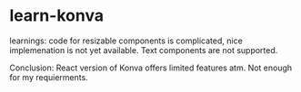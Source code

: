 # learn-konva

learnings: code for resizable components is complicated, nice implemenation is not yet available. Text components are not supported.

Conclusion: React version of Konva offers limited features atm. Not enough for my requierments.
